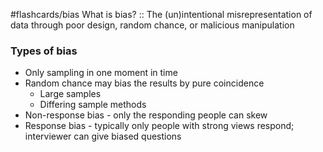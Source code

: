 #flashcards/bias
What is bias? :: The (un)intentional misrepresentation of data through poor design, random chance, or malicious manipulation

### Types of bias
- Only sampling in one moment in time
- Random chance may bias the results by pure coincidence
	- Large samples
	- Differing sample methods
- Non-response bias - only the responding people can skew
- Response bias - typically only people with strong views respond; interviewer can give biased questions
